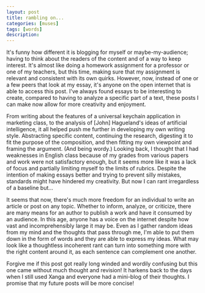 ```yaml
---
layout: post
title: rambling on...
categories: [muses]
tags: [words]
description: 
---
```


It's funny how different it is blogging for myself or maybe-my-audience; having to think about the readers of the content and of a way to keep interest. It's almost like doing a homework assignment for a professor or one of my teachers, but this time, making sure that my assignment is relevant and consistent with its own quirks.  However, now, instead of one or a few peers that look at my essay, it's anyone on the open internet that is able to access this post. I've always found essays to be interesting to create, compared to having to analyze a specific part of a text, these posts I can make now allow for more creativity and enjoyment.

From writing about the features of a universal keychain application in marketing class, to the analysis of [John] Hagueland's ideas of artificial intelligence, it all helped push me further in developing my own writing style. Abstracting specific content, continuing the research, digesting it to fit the purpose of the composition, and then fitting my own viewpoint and framing the argument. (And being wordy.) Looking back, I thought that I had weaknesses in English class because of my grades from various papers and work were not satisfactory enough, but it seems more like it was a lack of focus and partially limiting myself to the limits of rubrics. Despite the intention of making essays better and trying to prevent silly mistakes, standards might have hindered my creativity. But now I can rant irregardless of a baseline but...

It seems that now, there's much more freedom for an individual to write an article or post on any topic. Whether to inform, analyze, or criticize, there are many means for an author to publish a work and have it consumed by an audience. In this age, anyone has a voice on the internet despite how vast and incomprehensibly large it may be. Even as I gather random ideas from my mind and the thoughts that pass through me, I'm able to put them down in the form of words and they are able to express my ideas. What may look like a thoughtless incoherent rant can turn into something more with the right content around it, as each sentence can complement one another.

Forgive me if this post got really long winded and wordily confusing but this one came without much thought and revision! It harkens back to the days when I still used Xanga and everyone had a mini-blog of their thoughts. I promise that my future posts will be more concise!

